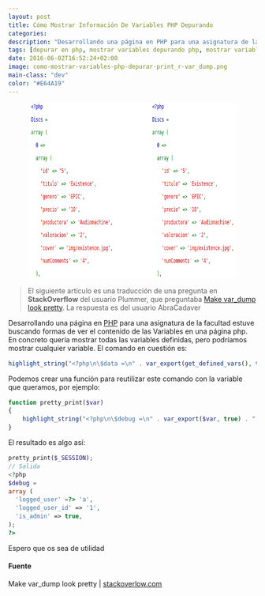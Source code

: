 ```yaml
---
layout: post
title: Cómo Mostrar Información De Variables PHP Depurando
categories:
description: "Desarrollando una página en PHP para una asignatura de la facultad estuve buscando formas de ver el contenido de las Variables en una página php. En concreto quería mostrar todas las variables definidas, pero podríamos mostrar cualquier variable. El comando en cuestión es"
tags: [depurar en php, mostrar variables depurando php, mostrar variables legibles en php, mostrar variables legibles para humanos php depurar, var_dump en php, print_r php no bonito]
date: 2016-06-02T16:52:24+02:00
image: como-mostrar-variables-php-depurar-print_r-var_dump.png
main-class: "dev"
color: "#E64A19"
---
```


<figure>
<a href="/assets/img/como-mostrar-variables-php-depurar-print_r-var_dump.png"><img src="/assets/img/como-mostrar-variables-php-depurar-print_r-var_dump.png" title="{{ page.title }}" alt="{{ page.title }}" width="702px" height="355px" /></a>
</figure>

> El siguiente artículo es una traducción de una pregunta en **StackOverflow** del usuario Plummer, que preguntaba <a href="http://stackoverflow.com/questions/19816438/make-var-dump-look-pretty" target="_blank" title="Make var_dump look pretty">Make var_dump look pretty</a>. La respuesta es del usuario AbraCadaver

Desarrollando una página en [PHP](/como-crear-shortcodes-en-wordpress/ "Crear Shortcodes en Wordpress") para una asignatura de la facultad estuve buscando formas de ver el contenido de las Variables en una página php. En concreto quería mostrar todas las variables definidas, pero podríamos mostrar cualquier variable. El comando en cuestión es:

```php
highlight_string("<?php\n\$data =\n" . var_export(get_defined_vars(), true) . ";\n??>");
```

<!--ad-->

Podemos crear una función para reutilizar este comando con la variable que queramos, por ejemplo:

```php
function pretty_print($var)
{
    highlight_string("<?php\n\$debug =\n" . var_export($var, true) . ";\n??>");
}
```

El resultado es algo así:

```php
pretty_print($_SESSION);
// Salida
<?php
$debug =
array (
  'logged_user' =?> 'a',
  'logged_user_id' => '1',
  'is_admin' => true,
);
?>
```

Espero que os sea de utilidad

#### Fuente

Make var_dump look pretty \| <a href="http://stackoverflow.com/a/19816742/1612432" title="Make var_dump look pretty" target="_blank">stackoverlow.com</a>
